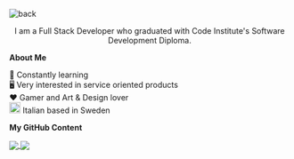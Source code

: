 ![back](https://user-images.githubusercontent.com/71669941/154282058-ac487d53-d167-4f04-a6ff-871df3104fab.jpg)
<p align="center"> I am a Full Stack Developer who graduated with Code Institute's Software Development Diploma.</p>

**About Me** 
<br>

 :open_book: Constantly learning
 <br>
 :desktop_computer: Very interested in service oriented products
 <br>
 :hearts: Gamer and Art & Design lover
 <br>
 <img src="https://github.com/buildkite/emojis/blob/main/img-apple-64/1f90c.png" width="20" height="20" alt="hand">  Italian based in Sweden


**My GitHub Content**

<a href="https://github.com/anuraghazra/github-readme-chat">
  <img align="center" src="https://github-readme-stats.vercel.app/api?username=claudialie&show_icons=true&theme=tokyonight" />
</a>


<a href="https://github.com/anuraghazra/github-readme-stats">
  <img align="center" src="https://github-readme-stats.vercel.app/api/top-langs/?username=claudialie&layout=compact&show_icons=true&theme=tokyonight&langs_count=8" />
</a>

